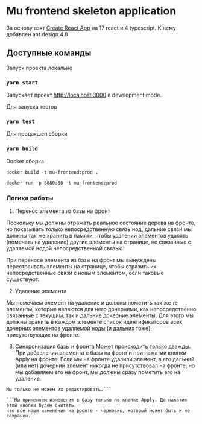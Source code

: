# Mu frontend skeleton application

За основу взят [Create React App](https://github.com/facebook/create-react-app) на 17 react и 4 typescript.
К нему добавлен ant.design 4.8

## Доступные команды

Запуск проекта локально

### `yarn start`

Запускает проект [http://localhost:3000](http://localhost:3000) в development mode.

Для запуска тестов

### `yarn test`

Для продакшен сборки

### `yarn build`

Docker сборка

`docker build -t mu-frontend:prod .`

`docker run -p 8080:80 -t mu-frontend:prod`

### Логика работы

1. Перенос элемента из базы на фронт

Поскольку мы должны отражать реальное состояние дерева на фронте, но показывать только непосредственную связь нод,
дальние связи мы должны так же хранить в памяти, чтобы удалении элементов удалять (помечать на удаление)
другие элементы на странице, не связанные с удаляемой нодой непосредственной связью.

При переносе элемента из базы на фронт мы вынуждены перестраивать элементы на странице,
чтобы отразить их непосредственные связи с новым элементом, если таковые существуют.

2. Удаление элемента

Мы помечаем элемент на удаление и должны пометить так же те элементы, которые являются для него дочерними,
как непосредственно связанные с текущим, так и дальние дочерние элементы.
Для этого мы должны хранить в каждом элементе список идентификаторов
всех дочерних элементов удаляемой ноды (и дальних тоже), присутствующих на фронте.

3. Синхронизация базы и фронта
Может происходить только дважды. При добавлении элемента с базы на фронт и при нажатии кнопки Apply на фронте.
Если мы на фронте удалили элемент, а его дальний (или нет) дочерний элемент
никогда не присутствовал на фронте, но мы добавляем его на фронт, мы должны сразу пометить его на удаление.

```В условии задачи нет запрета на перенос на фронт удаленных элементов. 
Мы только не можем их редактировать.```

```Мы применяем изменения в базу только по кнопке Apply. До нажатия этой кнопки будем считать,
что все наши изменения на фронте - черновик, который может быть и не сохранен.```